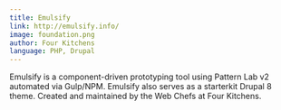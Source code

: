 ```yaml
---
title: Emulsify
link: http://emulsify.info/
image: foundation.png
author: Four Kitchens
language: PHP, Drupal
---
```


Emulsify is a component-driven prototyping tool using Pattern Lab v2 automated via Gulp/NPM. Emulsify also serves as a starterkit Drupal 8 theme. Created and maintained by the Web Chefs at Four Kitchens.
